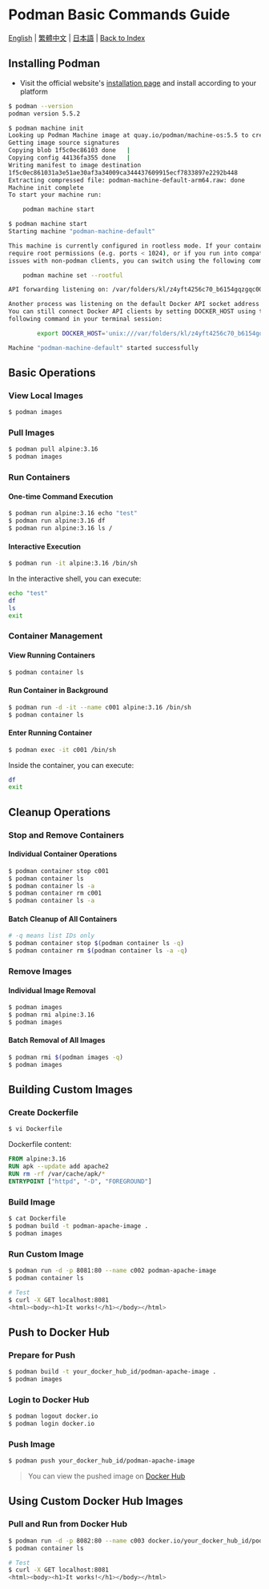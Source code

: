 # Podman Basic Commands Guide

[English](../en/01_general_commands.md) | [繁體中文](../zh-tw/01_general_commands.md) | [日本語](../ja/01_general_commands.md) | [Back to Index](../README.md)

## Installing Podman

- Visit the official website's [installation page](https://podman.io/docs/installation) and install according to your platform

```bash
$ podman --version
podman version 5.5.2

$ podman machine init
Looking up Podman Machine image at quay.io/podman/machine-os:5.5 to create VM
Getting image source signatures
Copying blob 1f5c0ec86103 done   |
Copying config 44136fa355 done   |
Writing manifest to image destination
1f5c0ec861031a3e51ae30af3a34009ca344437609915ecf7833897e2292b448
Extracting compressed file: podman-machine-default-arm64.raw: done
Machine init complete
To start your machine run:

	podman machine start

$ podman machine start
Starting machine "podman-machine-default"

This machine is currently configured in rootless mode. If your containers
require root permissions (e.g. ports < 1024), or if you run into compatibility
issues with non-podman clients, you can switch using the following command:

	podman machine set --rootful

API forwarding listening on: /var/folders/kl/z4yft4256c70_b6154gqzgqc0000gn/T/podman/podman-machine-default-api.sock

Another process was listening on the default Docker API socket address.
You can still connect Docker API clients by setting DOCKER_HOST using the
following command in your terminal session:

        export DOCKER_HOST='unix:///var/folders/kl/z4yft4256c70_b6154gqzgqc0000gn/T/podman/podman-machine-default-api.sock'

Machine "podman-machine-default" started successfully
```

## Basic Operations

### View Local Images
```bash
$ podman images
```

### Pull Images
```bash
$ podman pull alpine:3.16
$ podman images
```

### Run Containers

#### One-time Command Execution
```bash
$ podman run alpine:3.16 echo "test"
$ podman run alpine:3.16 df
$ podman run alpine:3.16 ls /
```

#### Interactive Execution
```bash
$ podman run -it alpine:3.16 /bin/sh
```

In the interactive shell, you can execute:
```bash
echo "test"
df
ls
exit
```

### Container Management

#### View Running Containers
```bash
$ podman container ls
```

#### Run Container in Background
```bash
$ podman run -d -it --name c001 alpine:3.16 /bin/sh
$ podman container ls
```

#### Enter Running Container
```bash
$ podman exec -it c001 /bin/sh
```

Inside the container, you can execute:
```bash
df
exit
```

## Cleanup Operations

### Stop and Remove Containers

#### Individual Container Operations
```bash
$ podman container stop c001
$ podman container ls
$ podman container ls -a
$ podman container rm c001
$ podman container ls -a
```

#### Batch Cleanup of All Containers
```bash
# -q means list IDs only
$ podman container stop $(podman container ls -q)
$ podman container rm $(podman container ls -a -q)
```

### Remove Images

#### Individual Image Removal
```bash
$ podman images
$ podman rmi alpine:3.16
$ podman images
```

#### Batch Removal of All Images
```bash
$ podman rmi $(podman images -q)
$ podman images
```

## Building Custom Images

### Create Dockerfile
```bash
$ vi Dockerfile
```

Dockerfile content:
```dockerfile
FROM alpine:3.16
RUN apk --update add apache2
RUN rm -rf /var/cache/apk/*
ENTRYPOINT ["httpd", "-D", "FOREGROUND"]
```

### Build Image
```bash
$ cat Dockerfile
$ podman build -t podman-apache-image .
$ podman images
```

### Run Custom Image
```bash
$ podman run -d -p 8081:80 --name c002 podman-apache-image
$ podman container ls

# Test
$ curl -X GET localhost:8081
<html><body><h1>It works!</h1></body></html>
```

## Push to Docker Hub

### Prepare for Push
```bash
$ podman build -t your_docker_hub_id/podman-apache-image .
$ podman images
```

### Login to Docker Hub
```bash
$ podman logout docker.io
$ podman login docker.io
```

### Push Image
```bash
$ podman push your_docker_hub_id/podman-apache-image
```

> You can view the pushed image on [Docker Hub](https://hub.docker.com/)

## Using Custom Docker Hub Images

### Pull and Run from Docker Hub
```bash
$ podman run -d -p 8082:80 --name c003 docker.io/your_docker_hub_id/podman-apache-image
$ podman container ls

# Test
$ curl -X GET localhost:8081
<html><body><h1>It works!</h1></body></html>
```